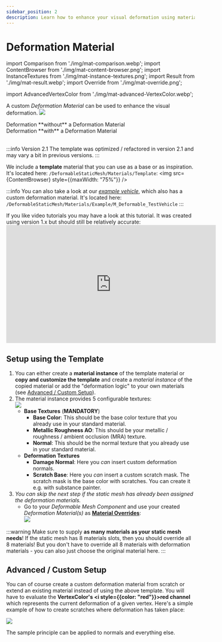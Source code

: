 ```yaml
---
sidebar_position: 2
description: Learn how to enhance your visual deformation using materials
---
```


# Deformation Material

import Comparison from './img/mat-comparison.webp';
import ContentBrowser from './img/mat-content-browser.png';
import InstanceTextures from './img/mat-instance-textures.png';
import Result from './img/mat-result.webp';
import Override from './img/mat-override.png';

import AdvancedVertexColor from './img/mat-advanced-VertexColor.webp';

A custom *Deformation Material* can be used to enhance the visual deformation.
<img src={Comparison} />    
<div style={{display: "flex", maxWidth: "100%"}}>
    <div style={{width: "50%"}}>Deformation **without** a Deformation Material</div>
    <div style={{width: "50%", textAlign: "right"}}>Deformation **with** a Deformation Material</div>
</div>
<br/>

:::info Version 2.1
The template was optimized / refactored in version 2.1 and may vary a bit in previous versions. 
:::

We include a **template** material that you can use as a base or as inspiration. It's located here: `/DeformableStaticMesh/Materials/Template`: 
<img src={ContentBrowser} style={{maxWidth: "75%"}} />

:::info
You can also take a look at our [*example vehicle*](../installation/example.md), which also has a custom deformation material. It's located here: `/DeformableStaticMesh/Materials/Example/M_Deformable_TestVehicle`
:::

If you like video tutorials you may have a look at this tutorial. It was created using version 1.x but should still be relatively accurate:<iframe width="560" height="315" src="https://www.youtube.com/embed/GbmlwlhHJG8?si=l7Rb9yhkAlqPUM6B" title="YouTube video player" frameborder="0" allow="accelerometer; autoplay; clipboard-write; encrypted-media; gyroscope; picture-in-picture; web-share" referrerpolicy="strict-origin-when-cross-origin" allowfullscreen></iframe>

## Setup using the Template

1. You can either create a **material instance** of the template material or **copy and customize the template** and create a *material instance* of the copied material or add the "deformation logic" to your own materials (see [Advanced / Custom Setup](#advanced--custom-setup)).
2. The material instance provides 5 configurable textures:<br/><img src={InstanceTextures}/>
    - **Base Textures** (**MANDATORY**)
        - **Base Color**: This should be the base color texture that you already use in your standard material.
        - **Metallic Roughness AO**: This should be your metallic / roughness / ambient occlusion (MRA) texture.
        - **Normal**: This should be the normal texture that you already use in your standard material.
    - **Deformation Textures**
        - **Damage Normal**: Here you *can* insert custom deformation normals.
        - **Scratch Base**: Here you *can* insert a custom scratch mask. The scratch mask is the base color with scratches. You can create it e.g. with substance painter.
3. *You can skip the next step if the static mesh has already been assigned the deformation materials.*
    - Go to your *Deformable Mesh Component* and use your created *Deformation Material(s)* as [**Material Overrides**](../guides/mesh-component/settings.md#material-overrides):<br/><img src={Override}/>

:::warning
Make sure to supply **as many materials as your static mesh needs**! If the static mesh has 8 materials slots, then you should override all 8 materials! But you don't have to override all 8 materials with deformation materials - you can also just choose the original material here.
:::

## Advanced / Custom Setup

You can of course create a custom deformation material from scratch or extend an existing material instead of using the above template. You will have to evaluate the **VertexColor's <i style={{color: "red"}}>red</i> channel** which represents the current deformation of a given vertex. Here's a simple example of how to create scratches where deformation has taken place:

<img src={AdvancedVertexColor}/>

The sample principle can be applied to normals and everything else.